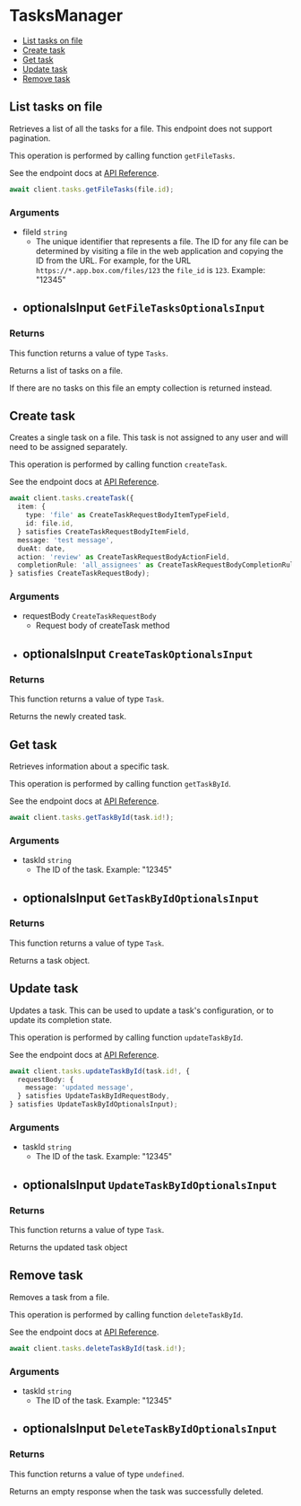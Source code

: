 # TasksManager

- [List tasks on file](#list-tasks-on-file)
- [Create task](#create-task)
- [Get task](#get-task)
- [Update task](#update-task)
- [Remove task](#remove-task)

## List tasks on file

Retrieves a list of all the tasks for a file. This
endpoint does not support pagination.

This operation is performed by calling function `getFileTasks`.

See the endpoint docs at
[API Reference](https://developer.box.com/reference/get-files-id-tasks/).

<!-- sample get_files_id_tasks -->

```ts
await client.tasks.getFileTasks(file.id);
```

### Arguments

- fileId `string`
  - The unique identifier that represents a file. The ID for any file can be determined by visiting a file in the web application and copying the ID from the URL. For example, for the URL `https://*.app.box.com/files/123` the `file_id` is `123`. Example: "12345"
- optionalsInput `GetFileTasksOptionalsInput`
  -

### Returns

This function returns a value of type `Tasks`.

Returns a list of tasks on a file.

If there are no tasks on this file an empty collection is returned
instead.

## Create task

Creates a single task on a file. This task is not assigned to any user and
will need to be assigned separately.

This operation is performed by calling function `createTask`.

See the endpoint docs at
[API Reference](https://developer.box.com/reference/post-tasks/).

<!-- sample post_tasks -->

```ts
await client.tasks.createTask({
  item: {
    type: 'file' as CreateTaskRequestBodyItemTypeField,
    id: file.id,
  } satisfies CreateTaskRequestBodyItemField,
  message: 'test message',
  dueAt: date,
  action: 'review' as CreateTaskRequestBodyActionField,
  completionRule: 'all_assignees' as CreateTaskRequestBodyCompletionRuleField,
} satisfies CreateTaskRequestBody);
```

### Arguments

- requestBody `CreateTaskRequestBody`
  - Request body of createTask method
- optionalsInput `CreateTaskOptionalsInput`
  -

### Returns

This function returns a value of type `Task`.

Returns the newly created task.

## Get task

Retrieves information about a specific task.

This operation is performed by calling function `getTaskById`.

See the endpoint docs at
[API Reference](https://developer.box.com/reference/get-tasks-id/).

<!-- sample get_tasks_id -->

```ts
await client.tasks.getTaskById(task.id!);
```

### Arguments

- taskId `string`
  - The ID of the task. Example: "12345"
- optionalsInput `GetTaskByIdOptionalsInput`
  -

### Returns

This function returns a value of type `Task`.

Returns a task object.

## Update task

Updates a task. This can be used to update a task's configuration, or to
update its completion state.

This operation is performed by calling function `updateTaskById`.

See the endpoint docs at
[API Reference](https://developer.box.com/reference/put-tasks-id/).

<!-- sample put_tasks_id -->

```ts
await client.tasks.updateTaskById(task.id!, {
  requestBody: {
    message: 'updated message',
  } satisfies UpdateTaskByIdRequestBody,
} satisfies UpdateTaskByIdOptionalsInput);
```

### Arguments

- taskId `string`
  - The ID of the task. Example: "12345"
- optionalsInput `UpdateTaskByIdOptionalsInput`
  -

### Returns

This function returns a value of type `Task`.

Returns the updated task object

## Remove task

Removes a task from a file.

This operation is performed by calling function `deleteTaskById`.

See the endpoint docs at
[API Reference](https://developer.box.com/reference/delete-tasks-id/).

<!-- sample delete_tasks_id -->

```ts
await client.tasks.deleteTaskById(task.id!);
```

### Arguments

- taskId `string`
  - The ID of the task. Example: "12345"
- optionalsInput `DeleteTaskByIdOptionalsInput`
  -

### Returns

This function returns a value of type `undefined`.

Returns an empty response when the task was successfully deleted.
